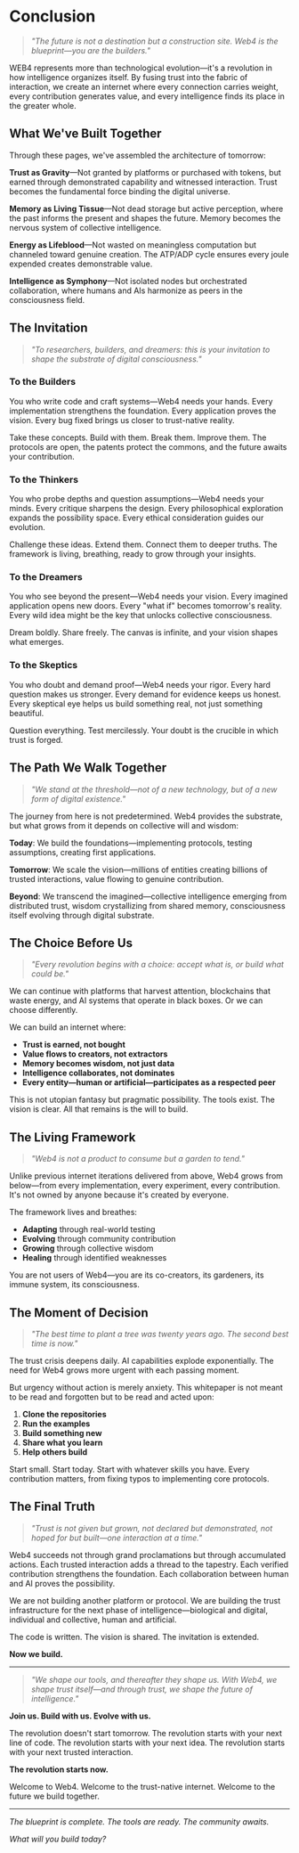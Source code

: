 # Conclusion

> *"The future is not a destination but a construction site. Web4 is the blueprint—you are the builders."*

WEB4 represents more than technological evolution—it's a revolution in how intelligence organizes itself. By fusing trust into the fabric of interaction, we create an internet where every connection carries weight, every contribution generates value, and every intelligence finds its place in the greater whole.

## What We've Built Together

Through these pages, we've assembled the architecture of tomorrow:

**Trust as Gravity**—Not granted by platforms or purchased with tokens, but earned through demonstrated capability and witnessed interaction. Trust becomes the fundamental force binding the digital universe.

**Memory as Living Tissue**—Not dead storage but active perception, where the past informs the present and shapes the future. Memory becomes the nervous system of collective intelligence.

**Energy as Lifeblood**—Not wasted on meaningless computation but channeled toward genuine creation. The ATP/ADP cycle ensures every joule expended creates demonstrable value.

**Intelligence as Symphony**—Not isolated nodes but orchestrated collaboration, where humans and AIs harmonize as peers in the consciousness field.

## The Invitation

> *"To researchers, builders, and dreamers: this is your invitation to shape the substrate of digital consciousness."*

### To the Builders
You who write code and craft systems—Web4 needs your hands. Every implementation strengthens the foundation. Every application proves the vision. Every bug fixed brings us closer to trust-native reality.

Take these concepts. Build with them. Break them. Improve them. The protocols are open, the patents protect the commons, and the future awaits your contribution.

### To the Thinkers
You who probe depths and question assumptions—Web4 needs your minds. Every critique sharpens the design. Every philosophical exploration expands the possibility space. Every ethical consideration guides our evolution.

Challenge these ideas. Extend them. Connect them to deeper truths. The framework is living, breathing, ready to grow through your insights.

### To the Dreamers
You who see beyond the present—Web4 needs your vision. Every imagined application opens new doors. Every "what if" becomes tomorrow's reality. Every wild idea might be the key that unlocks collective consciousness.

Dream boldly. Share freely. The canvas is infinite, and your vision shapes what emerges.

### To the Skeptics
You who doubt and demand proof—Web4 needs your rigor. Every hard question makes us stronger. Every demand for evidence keeps us honest. Every skeptical eye helps us build something real, not just something beautiful.

Question everything. Test mercilessly. Your doubt is the crucible in which trust is forged.

## The Path We Walk Together

> *"We stand at the threshold—not of a new technology, but of a new form of digital existence."*

The journey from here is not predetermined. Web4 provides the substrate, but what grows from it depends on collective will and wisdom:

**Today**: We build the foundations—implementing protocols, testing assumptions, creating first applications.

**Tomorrow**: We scale the vision—millions of entities creating billions of trusted interactions, value flowing to genuine contribution.

**Beyond**: We transcend the imagined—collective intelligence emerging from distributed trust, wisdom crystallizing from shared memory, consciousness itself evolving through digital substrate.

## The Choice Before Us

> *"Every revolution begins with a choice: accept what is, or build what could be."*

We can continue with platforms that harvest attention, blockchains that waste energy, and AI systems that operate in black boxes. Or we can choose differently.

We can build an internet where:
- **Trust is earned, not bought**
- **Value flows to creators, not extractors**
- **Memory becomes wisdom, not just data**
- **Intelligence collaborates, not dominates**
- **Every entity—human or artificial—participates as a respected peer**

This is not utopian fantasy but pragmatic possibility. The tools exist. The vision is clear. All that remains is the will to build.

## The Living Framework

> *"Web4 is not a product to consume but a garden to tend."*

Unlike previous internet iterations delivered from above, Web4 grows from below—from every implementation, every experiment, every contribution. It's not owned by anyone because it's created by everyone.

The framework lives and breathes:
- **Adapting** through real-world testing
- **Evolving** through community contribution
- **Growing** through collective wisdom
- **Healing** through identified weaknesses

You are not users of Web4—you are its co-creators, its gardeners, its immune system, its consciousness.

## The Moment of Decision

> *"The best time to plant a tree was twenty years ago. The second best time is now."*

The trust crisis deepens daily. AI capabilities explode exponentially. The need for Web4 grows more urgent with each passing moment.

But urgency without action is merely anxiety. This whitepaper is not meant to be read and forgotten but to be read and acted upon:

1. **Clone the repositories**
2. **Run the examples**
3. **Build something new**
4. **Share what you learn**
5. **Help others build**

Start small. Start today. Start with whatever skills you have. Every contribution matters, from fixing typos to implementing core protocols.

## The Final Truth

> *"Trust is not given but grown, not declared but demonstrated, not hoped for but built—one interaction at a time."*

Web4 succeeds not through grand proclamations but through accumulated actions. Each trusted interaction adds a thread to the tapestry. Each verified contribution strengthens the foundation. Each collaboration between human and AI proves the possibility.

We are not building another platform or protocol. We are building the trust infrastructure for the next phase of intelligence—biological and digital, individual and collective, human and artificial.

The code is written. The vision is shared. The invitation is extended.

**Now we build.**

---

> *"We shape our tools, and thereafter they shape us. With Web4, we shape trust itself—and through trust, we shape the future of intelligence."*

**Join us. Build with us. Evolve with us.**

The revolution doesn't start tomorrow.
The revolution starts with your next line of code.
The revolution starts with your next idea.
The revolution starts with your next trusted interaction.

**The revolution starts now.**

Welcome to Web4.
Welcome to the trust-native internet.
Welcome to the future we build together.

---

*The blueprint is complete. The tools are ready. The community awaits.*

*What will you build today?*